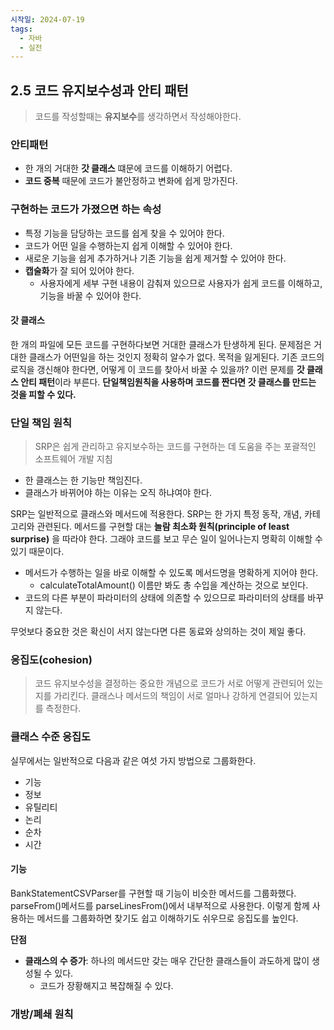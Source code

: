 ```yaml
---
시작일: 2024-07-19
tags:
  - 자바
  - 실전
---
```

## 2.5 코드 유지보수성과 안티 패턴
> 코드를 작성할때는 **유지보수**를 생각하면서 작성해야한다. 

### 안티패턴
- 한 개의 거대한 **갓 클래스** 떄문에 코드를 이해하기 어렵다.
- **코드 중복** 때문에 코드가 불안정하고 변화에 쉽게 망가진다.

### 구현하는 코드가 가졌으면 하는 속성
- 특정 기능을 담당하는 코드를 쉽게 찾을 수 있어야 한다.
- 코드가 어떤 일을 수행하는지 쉽게 이해할 수 있어야 한다.
- 새로운 기능을 쉽게 추가하거나 기존 기능을 쉽게 제거할 수 있어야 한다.
- **캡술화**가 잘 되어 있어야 한다.
	- 사용자에게 세부 구현 내용이 감춰져 있으므로 사용자가 쉽게 코드를 이해하고, 기능을 바꿀 수 있어야 한다.

#### 갓 클래스
한 개의 파일에 모든 코드를 구현하다보면 거대한 클래스가 탄생하게 된다.
문제점은 거대한 클래스가 어떤일을 하는 것인지 정확히 알수가 없다. 목적을 잃게된다.
기존 코드의 로직을 갱신해야 한다면, 어떻게 이 코드를 찾아서 바꿀 수 있을까? 이런 문제를 **갓 클래스 안티 패턴**이라 부른다. **단일책임원칙을 사용하며 코드를 짠다면 갓 클래스를 만드는 것을 피할 수 있다.**


### 단일 책임 원칙
> SRP은 쉽게 관리하고 유지보수하는 코드를 구현하는 데 도움을 주는 포괄적인 소프트웨어 개발 지침

- 한 클래스는 한 기능만 책임진다.
- 클래스가 바뀌어야 하는 이유는 오직 하냐여야 한다.

SRP는 일반적으로 클래스와 메서드에 적용한다. SRP는 한 가지 특정 동작, 개념, 카테고리와 관련된다.
메서드를 구현할 대는 **놀람 최소화 원칙(principle of least surprise)** 을 따라야 한다. 그래야 코드를 보고 무슨 일이 일어나는지 명확히 이해할 수 있기 때문이다.

- 메서드가 수행하는 일을 바로 이해할 수 있도록 메서드명을 명확하게 지어야 한다.
	- calculateTotalAmount() 이름만 봐도 총 수입을 계산하는 것으로 보인다.
- 코드의 다른 부분이 파라미터의 상태에 의존할 수 있으므로 파라미터의 상태를 바꾸지 않는다.

무엇보다 중요한 것은 확신이 서지 않는다면 다른 동료와 상의하는 것이 제일 좋다.


### 응집도(cohesion)
>코드 유지보수성을 결정하는 중요한 개념으로 코드가 서로 어떻게 관련되어 있는지를 가리킨다.
>클래스나 메서드의 책임이 서로 얼마나 강하게 연결되어 있는지를 측정한다.


### 클래스 수준 응집도
실무에서는 일반적으로 다음과 같은 여섯 가지 방법으로 그룹화한다.
- 기능
- 정보
- 유틸리티
- 논리
- 순차
- 시간

#### 기능
BankStatementCSVParser를 구현할 때 기능이 비슷한 메서드를 그룹화했다. parseFrom()메서드를 parseLinesFrom()에서 내부적으로 사용한다. 이렇게 함께 사용하는 메서드를 그룹화하면 찾기도 쉽고 이해하기도 쉬우므로 응집도를 높인다. 

**단점**
- **클래스의 수 증가**: 하나의 메서드만 갖는 매우 간단한 클래스들이 과도하게 많이 생성될 수 있다.
	- 코드가 장황해지고 복잡해질 수 있다.


### 개방/폐쇄 원칙
